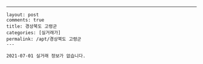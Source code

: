 ---
    layout: post
    comments: true
    title: 경상북도 고령군
    categories: [실거래가]
    permalink: /apt/경상북도 고령군
    ---

    2021-07-01 실거래 정보가 없습니다.

    